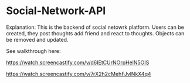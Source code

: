 # Social-Network-API

Explanation: This is the backend of social netowrk platform. Users can be created, they post thoughts add friend and react to thoughts. Objects can be removed and updated. 


See walkthrough here: 


https://watch.screencastify.com/v/d6IEtCUrNOrpHelN5OIS

https://watch.screencastify.com/v/7rX2h2cMehFJvlNkX4q4